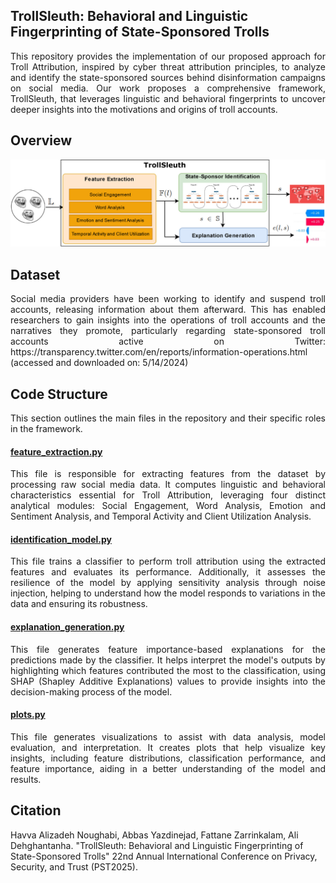 ## TrollSleuth: Behavioral and Linguistic Fingerprinting of State-Sponsored Trolls

<p align="justify"> This repository provides the implementation of our proposed approach for Troll Attribution, inspired by cyber threat attribution principles, to analyze and identify the state-sponsored sources behind disinformation campaigns on social media. Our work proposes a comprehensive framework, TrollSleuth, that leverages linguistic and behavioral fingerprints to uncover deeper insights into the motivations and origins of troll accounts. </p>

## Overview

<img src="overview.jpg" width="800" />

## Dataset 

<p align="justify"> Social media providers have been working to identify and suspend troll accounts, releasing information about them afterward. This has enabled researchers to gain insights into the operations of troll accounts and the narratives they promote, particularly regarding state-sponsored troll accounts active on Twitter: https://transparency.twitter.com/en/reports/information-operations.html (accessed and downloaded on: 5/14/2024) </p>

## Code Structure

<p align="justify"> This section outlines the main files in the repository and their specific roles in the framework. </p>

#### [feature_extraction.py](feature_extraction.py)
<p align="justify"> This file is responsible for extracting features from the dataset by processing raw social media data. It computes linguistic and behavioral characteristics essential for Troll Attribution, leveraging four distinct analytical modules: Social Engagement, Word Analysis, Emotion and Sentiment Analysis, and Temporal Activity and Client Utilization Analysis.</p>

#### [identification_model.py](./identification_model.py)
<p align="justify"> This file trains a classifier to perform troll attribution using the extracted features and evaluates its performance. Additionally, it assesses the resilience of the model by applying sensitivity analysis through noise injection, helping to understand how the model responds to variations in the data and ensuring its robustness.</p>

#### [explanation_generation.py](explanation_generation.py)
<p align="justify"> This file generates feature importance-based explanations for the predictions made by the classifier. It helps interpret the model's outputs by highlighting which features contributed the most to the classification, using SHAP (Shapley Additive Explanations) values to provide insights into the decision-making process of the model.</p>

#### [plots.py](plots.py)
<p align="justify"> This file generates visualizations to assist with data analysis, model evaluation, and interpretation. It creates plots that help visualize key insights, including feature distributions, classification performance, and feature importance, aiding in a better understanding of the model and results.</p>

## Citation
Havva Alizadeh Noughabi, Abbas Yazdinejad, Fattane Zarrinkalam, Ali Dehghantanha. "TrollSleuth: Behavioral and Linguistic Fingerprinting of State-Sponsored Trolls" 22nd Annual International Conference on Privacy, Security, and Trust (PST2025).

